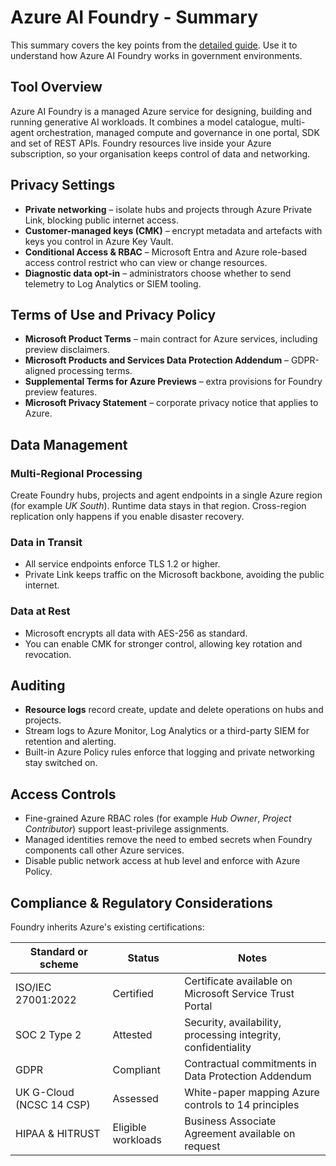 # Azure AI Foundry - Summary

This summary covers the key points from the [detailed guide](azure-ai-foundry-detailed.md). Use it to understand how Azure AI Foundry works in government environments.

## Tool Overview
Azure AI Foundry is a managed Azure service for designing, building and running generative AI workloads. It combines a model catalogue, multi-agent orchestration, managed compute and governance in one portal, SDK and set of REST APIs. Foundry resources live inside your Azure subscription, so your organisation keeps control of data and networking.

## Privacy Settings
* **Private networking** – isolate hubs and projects through Azure Private Link, blocking public internet access.  
* **Customer-managed keys (CMK)** – encrypt metadata and artefacts with keys you control in Azure Key Vault.  
* **Conditional Access & RBAC** – Microsoft Entra and Azure role-based access control restrict who can view or change resources.  
* **Diagnostic data opt-in** – administrators choose whether to send telemetry to Log Analytics or SIEM tooling.

## Terms of Use and Privacy Policy
* **Microsoft Product Terms** – main contract for Azure services, including preview disclaimers.  
* **Microsoft Products and Services Data Protection Addendum** – GDPR-aligned processing terms.  
* **Supplemental Terms for Azure Previews** – extra provisions for Foundry preview features.  
* **Microsoft Privacy Statement** – corporate privacy notice that applies to Azure.

## Data Management
### Multi-Regional Processing
Create Foundry hubs, projects and agent endpoints in a single Azure region (for example *UK South*). Runtime data stays in that region. Cross-region replication only happens if you enable disaster recovery.

### Data in Transit
* All service endpoints enforce TLS 1.2 or higher.  
* Private Link keeps traffic on the Microsoft backbone, avoiding the public internet.

### Data at Rest
* Microsoft encrypts all data with AES-256 as standard.  
* You can enable CMK for stronger control, allowing key rotation and revocation.  

## Auditing
* **Resource logs** record create, update and delete operations on hubs and projects.  
* Stream logs to Azure Monitor, Log Analytics or a third-party SIEM for retention and alerting.  
* Built-in Azure Policy rules enforce that logging and private networking stay switched on.

## Access Controls
* Fine-grained Azure RBAC roles (for example *Hub Owner*, *Project Contributor*) support least-privilege assignments.  
* Managed identities remove the need to embed secrets when Foundry components call other Azure services.  
* Disable public network access at hub level and enforce with Azure Policy.

## Compliance & Regulatory Considerations
Foundry inherits Azure's existing certifications:

| Standard or scheme | Status | Notes |
|--------------------|--------|-------|
| ISO/IEC 27001:2022 | Certified | Certificate available on Microsoft Service Trust Portal |
| SOC 2 Type 2 | Attested | Security, availability, processing integrity, confidentiality |
| GDPR | Compliant | Contractual commitments in Data Protection Addendum |
| UK G-Cloud (NCSC 14 CSP) | Assessed | White-paper mapping Azure controls to 14 principles |
| HIPAA & HITRUST | Eligible workloads | Business Associate Agreement available on request |
